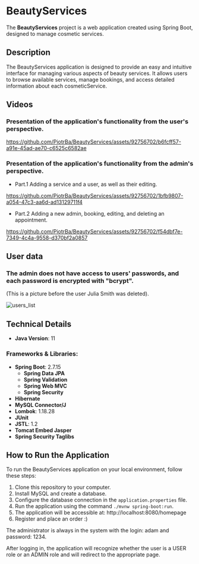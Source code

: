 # BeautyServices

The **BeautyServices** project is a web application created using Spring Boot, designed to manage cosmetic services.


## Description

The BeautyServices application is designed to provide an easy and intuitive interface for managing various aspects of beauty services. It allows users to browse available services, manage bookings, and access detailed information about each cosmeticService.


## Videos
### Presentation of the application's functionality from the user's perspective.

https://github.com/PiotrBa/BeautyServices/assets/92756702/b6fcff57-a91e-45ad-ae70-c6525c6582ae

### Presentation of the application's functionality from the admin's perspective.
- Part.1
Adding a service and a user, as well as their editing.

https://github.com/PiotrBa/BeautyServices/assets/92756702/1bfb9807-a054-47c3-aa6d-ad13129711f4

- Part.2
Adding a new admin, booking, editing, and deleting an appointment.

https://github.com/PiotrBa/BeautyServices/assets/92756702/f54dbf7e-7349-4c4a-9558-d370bf2a0857


## User data
### The admin does not have access to users' passwords, and each password is encrypted with "bcrypt".
(This is a picture before the user Julia Smith was deleted).

![users_list](https://github.com/PiotrBa/BeautyServices/assets/92756702/0e47b162-ae3f-4d96-9af8-14aaff4dd622)


## Technical Details

- **Java Version**: 11

### Frameworks & Libraries:
- **Spring Boot**: 2.7.15
    - **Spring Data JPA**
    - **Spring Validation**
    - **Spring Web MVC**
    - **Spring Security**
- **Hibernate**
- **MySQL Connector/J**
- **Lombok**: 1.18.28 
- **JUnit**
- **JSTL**: 1.2
- **Tomcat Embed Jasper**
- **Spring Security Taglibs**


## How to Run the Application

To run the BeautyServices application on your local environment, follow these steps:

1. Clone this repository to your computer.
2. Install MySQL and create a database.
3. Configure the database connection in the `application.properties` file.
4. Run the application using the command `./mvnw spring-boot:run`.
5. The application will be accessible at: http://localhost:8080/homepage
6. Register and place an order :)

The administrator is always in the system with the login: adam and password: 1234.

After logging in, the application will recognize whether the user is a USER role or an ADMIN role and will redirect to the appropriate page.
